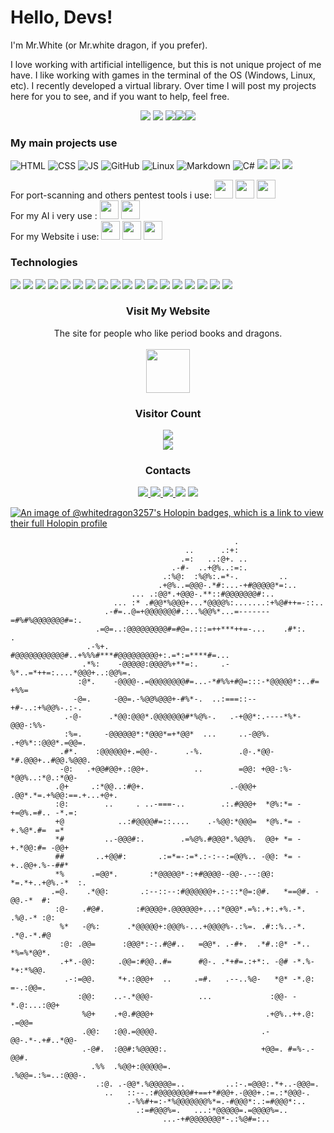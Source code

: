 # Hello, Devs!

I'm Mr.White (or Mr.white dragon, if you prefer).

I love working with artificial intelligence, but this is not unique project of me have. I like working with games in the terminal of the OS (Windows, Linux, etc). I recently developed a virtual library. 
Over time I will post my projects here for you to see, and if you want to help, feel free.

<div align="center"><img src="http://github-profile-summary-cards.vercel.app/api/cards/profile-details?username=whitedragon3257&theme=chartreuse_dark">
     <img src="http://github-profile-summary-cards.vercel.app/api/cards/stats?username=whitedragon3257&theme=chartreuse_dark">  <img src="http://github-profile-summary-cards.vercel.app/api/cards/productive-time?username=whitedragon3257&theme=chartreuse_dark&utcOffset=8"><img src="http://github-profile-summary-cards.vercel.app/api/cards/repos-per-language?username=whitedragon3257&theme=chartreuse_dark"><img src="https://github-readme-stats.vercel.app/api/top-langs/?username=whitedragon3257&layout=compact&theme=highcontrast"> 
</div>

### **My main projects use**

![HTML](https://img.shields.io/badge/-HTML-000?&logo=html5&style=for-the-badge)
![CSS](https://img.shields.io/badge/-CSS-000?&logo=css3&logoColor=1572B6&style=for-the-badge)
![JS](https://img.shields.io/badge/-JS-000?&logo=javascript&logoColor=yellow&style=for-the-badge)
![GitHub](https://img.shields.io/badge/-GitHub-000?&logo=GitHub&style=for-the-badge)
![Linux](https://img.shields.io/badge/-Linux-000?&logo=linux&style=for-the-badge)
![Markdown](https://img.shields.io/badge/-Markdown-000?&logo=markdown&style=for-the-badge)
![C#](https://img.shields.io/badge/-Csharp-000?&logo=csharp&logoColor=purple&color=black&style=for-the-badge)
<img src="https://img.shields.io/badge/C%2B%2B-00599C?style=for-the-badge&logo=c%2B%2B&logoColor=blue&color=black"/>
<img loading="lazy" src="https://img.shields.io/badge/Arduino-00979D?style=for-the-badge&logo=Arduino&logoColor=white">
<img src="https://img.shields.io/badge/Weights_&_Biases-FFBE00?style=for-the-badge&logo=WeightsAndBiases&logoColor=yellow&color=black"/>

For port-scanning and others pentest tools i use: <img loading="lazy" src="https://cdn.jsdelivr.net/gh/devicons/devicon/icons/java/java-original.svg" width="30" height="30"/>  <img src="https://cdn.jsdelivr.net/gh/devicons/devicon@latest/icons/cassandra/cassandra-original.svg" width="30" height="30"/> <img src="https://cdn.jsdelivr.net/gh/devicons/devicon@latest/icons/redhat/redhat-plain.svg" width="30" height="30" /> <br>
For my AI i very use : <img src="https://cdn.jsdelivr.net/gh/devicons/devicon@latest/icons/cplusplus/cplusplus-original.svg" width="30" height="30"/>
 <img src="https://cdn.jsdelivr.net/gh/devicons/devicon@latest/icons/arduino/arduino-original.svg" width="30" height="30" />  
 For my Website i use: <img src="https://cdn.jsdelivr.net/gh/devicons/devicon@latest/icons/html5/html5-original.svg" width="30" height="30" /> <img src="https://cdn.jsdelivr.net/gh/devicons/devicon@latest/icons/javascript/javascript-original.svg" width="30" height="30" /> 
            <img src="https://cdn.jsdelivr.net/gh/devicons/devicon@latest/icons/css3/css3-original.svg" width="30" height="30"/> 
            
### Technologies
<div display="inline">
    <img loading="lazy" src="https://img.shields.io/badge/Arduino_IDE-00979D?style=for-the-badge&logo=arduino&logoColor=white">
    <img loading="lazy" src="https://img.shields.io/badge/Visual_Studio-5C2D91?style=for-the-badge&logo=visual%20studio&logoColor=white">
    <img loading="lazy" src="https://img.shields.io/badge/Eclipse-2C2255?style=for-the-badge&logo=eclipse&logoColor=white">
    <img loading="lazy" src="https://img.shields.io/badge/Android-3DDC84?style=for-the-badge&logo=android&logoColor=white">
    <img loading="lazy" src="https://img.shields.io/badge/Kali_Linux-557C94?style=for-the-badge&logo=kali-linux&logoColor=white">
    <img loading="lazy" src="https://img.shields.io/badge/Windows-0078D6?style=for-the-badge&logo=windows&logoColor=white">
    <img loading="lazy" src="https://img.shields.io/badge/Arduino-00979D?style=for-the-badge&logo=Arduino&logoColor=white">
    <img src="https://img.shields.io/badge/Lua-2C2D72?style=for-the-badge&logo=lua&logoColor=white"/>
    <img loading="lazy" src="https://img.shields.io/badge/GNU%20Bash-4EAA25?style=for-the-badge&logo=GNU%20Bash&logoColor=white">
    <img src="https://img.shields.io/badge/VirtualBox-21416b?style=for-the-badge&logo=VirtualBox&logoColor=white"/>
    <img src="	https://img.shields.io/badge/Red%20Hat-EE0000?style=for-the-badge&logo=redhat&logoColor=white"/>
    <img src="https://img.shields.io/badge/Python-FFD43B?style=for-the-badge&logo=python&logoColor=blue"/>
    <img src="https://img.shields.io/badge/apache%20netbeans-1B6AC6?style=for-the-badge&logo=apache%20netbeans%20IDE&logoColor=white"/>
    <img src="https://img.shields.io/badge/.NET-512BD4?style=for-the-badge&logo=dotnet&logoColor=white"/>
    <img src="https://img.shields.io/badge/Oracle-F80000?style=for-the-badge&logo=Oracle&logoColor=white"/>
    <img src="https://img.shields.io/badge/PostgreSQL-316192?style=for-the-badge&logo=postgresql&logoColor=white"/>
    <img src="https://img.shields.io/badge/MariaDB-003545?style=for-the-badge&logo=mariadb&logoColor=white"/>
    <img src="https://img.shields.io/badge/Weights_&_Biases-FFBE00?style=for-the-badge&logo=WeightsAndBiases&logoColor=white"/>
</div>

<div align="center">
 <h3>Visit My Website</h3>
 <p>The site for people who like period books and dragons. <br>
     <a href="https://cvinicius369.github.io/BlackDragon"> 
        <br> <img align="center" src="https://cvinicius369.github.io/BlackDragon/images/iconaba.jpg" width="70" height="70"/> 
     <a/>
 </p>
</div>

<div align="center">
    <h3> Visitor Count</h3>
    <img src="https://profile-counter.glitch.me/whitedragon3257/count.svg" align="center"><br>
    <img src="https://user-images.githubusercontent.com/51807726/195896676-6a4f13fa-1d69-49f1-abda-ae3df1cdf54b.gif">
</div>

<div align="center">
    <h3> Contacts </h3>
    <a href="https://instagram.com/seu-usuário-instagram-aqui" target="_blank">
        <img loading="lazy" src="https://img.shields.io/badge/-Instagram-%23E4405F?style=for-the-badge&logo=instagram&logoColor=white" target="_blank">
    </a>
    <a href = "mailto:whitedragon36915@gmail.com">
        <img loading="lazy" src="https://img.shields.io/badge/Gmail-D14836?style=for-the-badge&logo=gmail&logoColor=white" target="_blank">
    </a>
    <a href = "wa.me/5562993882350">
        <img loading="lazy" src="https://img.shields.io/badge/WhatsApp-25D366?style=for-the-badge&logo=whatsapp&logoColor=white">
    </a>
    <a>
         <img loading="lazy" src="https://img.shields.io/badge/website-000000?style=for-the-badge&logo=About.me&logoColor=white&color=darkred">
    </a>
    <a>
          <img loading="lazy" src="https://img.shields.io/badge/GitHub-100000?style=for-the-badge&logo=github&logoColor=white">
    </a>
</div>

[![An image of @whitedragon3257's Holopin badges, which is a link to view their full Holopin profile](https://holopin.me/whitedragon3257)](https://holopin.io/@whitedragon3257)

                                                      .                                         
                                           ..      .:+:                                         
                                          .=:   ..:@+. ..                                       
                                        .-#-  ..+@%..:=:.                                       
                                      .:%@:  :%@%:.=*-.         ..                              
                                     .+@%..=@@@-.*#:...-+#@@@@@*=:..                            
                               ... .:@@*.+@@@-.**::#@@@@@@@#:..                                 
                           ... :* .#@@*%@@@+...*@@@@%:.......:+%@#++=-::..                      
                         .-#=..@=+@@@@@@@#.:..%@@%*...=-------=#%#%@@@@@@@#=:.                  
                       .=@=..:@@@@@@@@@#=#@=.:::=++***++=-...    .#*:.       .                  
                     .-%+.   #@@@@@@@@@@@#..+%%%#***#@@@@@@@@@+:.=*:=****#=...                  
                    .*%:    -@@@@@:@@@@%+**=:.     .-%*..=*++=:....*@@@+..:@@%=.                
                   :@*.    -@@@@-.=@@@@@@@@#=...-*#%%+#@=:::-*@@@@@*:..#=  +%%=                 
                  -@=.     -@@=.-%@@%@@@+-#%*-.  ..:===::--+#-..:+%@@%-.:-.                     
                .-@-      .*@@:@@@*.@@@@@@@#*%@%-.   .-+@@*:.----*%*-@@@-:%%-                   
                :%=.     -@@@@@@*:*@@@*=+*@@*  ...     ..-@@%. .+@%*::@@@*.=@@=.                
               .#*.    :@@@@@@+.=@@-.      .-%.        .@-.*@@-*#.@@@+..#@@.%@@@.               
               -@:   .+@@#@@+.:@@+.          ..        =@@: +@@-:%-*@@%..:*@.:*@@-              
              .@+     .:*@@..:#@+.                   .-@@@+ .@@*.*=.+%@@:==.+...+@+.            
              :@:        ..     . ..-===-..        .:.#@@@+  *@%:*= -+=@%.=#.. -*.=:            
              +@            ..:#@@@@#=::....    .-%@@:*@@@=  *@%.*= -+.%@*.#=  =*               
              *#         ..-@@@#:.        .=%@%.#@@@*.%@@%.  @@+ *= -+.*@@:#= -@@+              
              ##       ..+@@#:       .:=*=-:=*.:-:--:=@@%.. -@@: *= -+..@@+.%--##*              
              *%      .=@@*.       :*@@@@@*-:+#@@@@--@@-.--:@@:  *=.*+..+@%.-*  :.              
             .=@.    .*@@:       .:--::--:#@@@@@@+.:-::*@=:@#.   *==@#. -@@.-*  #:              
              :@-   .#@#.       :#@@@@+.@@@@@@+...:*@@@*.=%:.+:.+%.-*.  .%@.-* :@:              
               %*   -@%:      .*@@@@@+:@@@%-...+@@@@%-.:%=. .#::%..-*.  .*@.-*.#@               
               :@: .@@=      :@@@*:-:.#@#..   =@@*. .-#+.  .*#.:@* -*..  *%=%*@@*.              
               .+*.-@@:     .@@=:#@@..#=      #@-. .*+#=.:+*:. -@# -*.%- *+:*%@@.               
                .-:=@@.     *+.:@@@+  ..     .=#.   .--..%@-   *@* -*.@: =-.:@@=.               
                   :@@:    ..-.*@@@-          ...             :@@- -*.@:...:@@+                 
                    %@+    .+@.#@@@+                         .+@%..++.@: .=@@=                  
                    .@@:   :@@.=@@@@.                       .-@@-.*-.+#..*@@-                   
                    .-@#.  :@@#:%@@@@:.                     +@@=. #=%-.-@@#.                    
                      .%%  .%@@+:@@@@@=.                  .%@@=.:%=..:@@@-.                     
                       .:@. .-@@*.%@@@@@=..         ..:-.=@@@:.*+..-@@@=.                       
                         ..   ::--.:#@@@@@@@#+==+*#@@+.-@@@+.:=.:*@@@-.                         
                              .-%%#+=:-*%@@@@@@@%*=.-#@@@*:.:=#@@@*:..                          
                                .:=#@@@%=.   ...:*@@@@@=.=@@@@%=..                              
                                      ...-+#@@@@@@@*-.:%@#=:.. 
